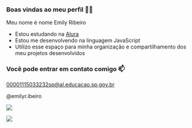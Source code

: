 ### Boas vindas ao meu perfil 💙💙

Meu nome é nome Emily Ribeiro

- Estou estudando na [Alura](htpps://wwww.alura.com.br)
- Estou me desenvolvendo na linguagem JavaScript
- Utilizo esse espaço para minha organização e compartilhamento dos meu projetos desenvolvidos

### Você pode entrar em contato comigo 📫

00001115033232sp@al.educacao.sp.gov.br

@emilyr.ibeiro

![](https://media1.tenor.com/m/CwxFrs5AFD4AAAAC/after-shock.gif)

![](https://tenor.com/pt-BR/view/zootopia-judy-hopps-scrolling-gif-15084695)
